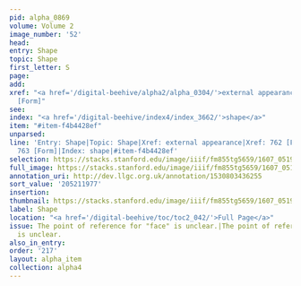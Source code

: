 ```yaml
---
pid: alpha_0869
volume: Volume 2
image_number: '52'
head:
entry: Shape
topic: Shape
first_letter: S
page:
add:
xref: "<a href='/digital-beehive/alpha2/alpha_0304/'>external appearance</a>|762 [Face]|763
  [Form]"
see:
index: "<a href='/digital-beehive/index4/index_3662/'>shape</a>"
item: "#item-f4b4428ef"
unparsed:
line: 'Entry: Shape|Topic: Shape|Xref: external appearance|Xref: 762 [Face]|Xref:
  763 [Form]|Index: shape|#item-f4b4428ef'
selection: https://stacks.stanford.edu/image/iiif/fm855tg5659/1607_0519/765,1977,3009,535/full/0/default.jpg
full_image: https://stacks.stanford.edu/image/iiif/fm855tg5659/1607_0519/full/full/0/default.jpg
annotation_uri: http://dev.llgc.org.uk/annotation/1530803436255
sort_value: '205211977'
insertion:
thumbnail: https://stacks.stanford.edu/image/iiif/fm855tg5659/1607_0519/765,1977,600,180/250,/0/default.jpg
label: Shape
location: "<a href='/digital-beehive/toc/toc2_042/'>Full Page</a>"
issue: The point of reference for "face" is unclear.|The point of reference for "form"
  is unclear.
also_in_entry:
order: '217'
layout: alpha_item
collection: alpha4
---
```


